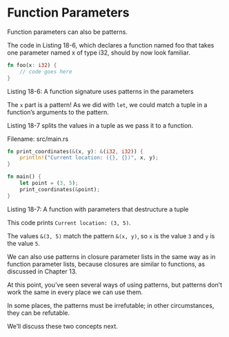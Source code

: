 # Function Parameters

Function parameters can also be patterns.

The code in Listing 18-6, which declares a function named foo that takes one parameter named x of type i32, should by now look familiar.

```rust
fn foo(x: i32) {
    // code goes here
}
```

Listing 18-6: A function signature uses patterns in the parameters


The `x` part is a pattern! As we did with `let`, we could match a tuple in a function’s arguments to the pattern.

Listing 18-7 splits the values in a tuple as we pass it to a function.


Filename: src/main.rs

```rust
fn print_coordinates(&(x, y): &(i32, i32)) {
    println!("Current location: ({}, {})", x, y);
}

fn main() {
    let point = (3, 5);
    print_coordinates(&point);
}
```

Listing 18-7: A function with parameters that destructure a tuple

This code prints `Current location: (3, 5)`.

The values `&(3, 5)` match the pattern `&(x, y)`, so `x` is the value `3` and `y` is the value `5`.


We can also use patterns in closure parameter lists in the same way as in function parameter lists, because closures are similar to functions, as discussed in Chapter 13.


At this point, you’ve seen several ways of using patterns, but patterns don’t work the same in every place we can use them.

In some places, the patterns must be irrefutable; in other circumstances, they can be refutable.

We’ll discuss these two concepts next.

